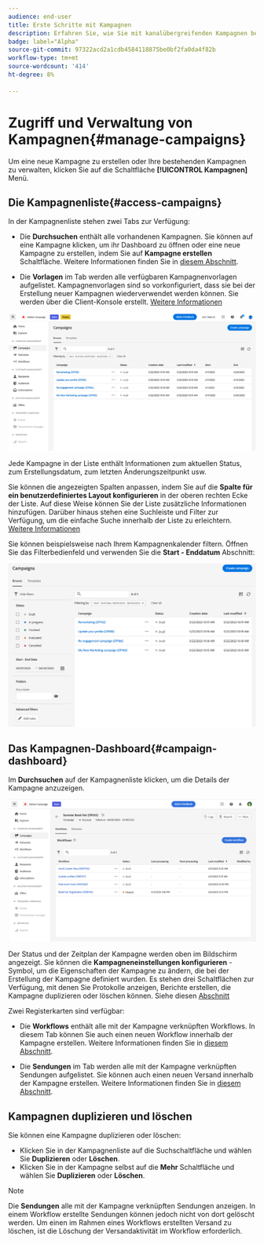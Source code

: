 ```yaml
---
audience: end-user
title: Erste Schritte mit Kampagnen
description: Erfahren Sie, wie Sie mit kanalübergreifenden Kampagnen beginnen
badge: label="Alpha"
source-git-commit: 97322acd2a1cdb4584118875be0bf2fa0da4f82b
workflow-type: tm+mt
source-wordcount: '414'
ht-degree: 8%

---
```



# Zugriff und Verwaltung von Kampagnen{#manage-campaigns}

Um eine neue Kampagne zu erstellen oder Ihre bestehenden Kampagnen zu verwalten, klicken Sie auf die Schaltfläche **[!UICONTROL Kampagnen]** Menü.

## Die Kampagnenliste{#access-campaigns}

In der Kampagnenliste stehen zwei Tabs zur Verfügung:

* Die **Durchsuchen** enthält alle vorhandenen Kampagnen. Sie können auf eine Kampagne klicken, um ihr Dashboard zu öffnen oder eine neue Kampagne zu erstellen, indem Sie auf **Kampagne erstellen** Schaltfläche. Weitere Informationen finden Sie in [diesem Abschnitt](create-campaigns.md#create-campaigns).

* Die **Vorlagen** im Tab werden alle verfügbaren Kampagnenvorlagen aufgelistet. Kampagnenvorlagen sind so vorkonfiguriert, dass sie bei der Erstellung neuer Kampagnen wiederverwendet werden können. Sie werden über die Client-Konsole erstellt. [Weitere Informationen](https://experienceleague.adobe.com/docs/campaign/automation/campaign-orchestration/marketing-campaign-templates.html?lang=de)

![Liste der Kampagnen](assets/campaign-list.png)

Jede Kampagne in der Liste enthält Informationen zum aktuellen Status, zum Erstellungsdatum, zum letzten Änderungszeitpunkt usw.

Sie können die angezeigten Spalten anpassen, indem Sie auf die **Spalte für ein benutzerdefiniertes Layout konfigurieren** in der oberen rechten Ecke der Liste. Auf diese Weise können Sie der Liste zusätzliche Informationen hinzufügen. Darüber hinaus stehen eine Suchleiste und Filter zur Verfügung, um die einfache Suche innerhalb der Liste zu erleichtern. [Weitere Informationen](../get-started/user-interface.md#list-screens)

Sie können beispielsweise nach Ihrem Kampagnenkalender filtern. Öffnen Sie das Filterbedienfeld und verwenden Sie die **Start - Enddatum** Abschnitt:

![Kampagnenfilter](assets/campaign-filter-on-dates.png)

## Das Kampagnen-Dashboard{#campaign-dashboard}

Im **Durchsuchen** auf der Kampagnenliste klicken, um die Details der Kampagne anzuzeigen.

![Kampagnen-Dashboard](assets/campaign-dashboard.png)

Der Status und der Zeitplan der Kampagne werden oben im Bildschirm angezeigt. Sie können die **Kampagneneinstellungen konfigurieren** -Symbol, um die Eigenschaften der Kampagne zu ändern, die bei der Erstellung der Kampagne definiert wurden. Es stehen drei Schaltflächen zur Verfügung, mit denen Sie Protokolle anzeigen, Berichte erstellen, die Kampagne duplizieren oder löschen können. Siehe diesen [Abschnitt](create-campaigns.md#create-campaigns)

Zwei Registerkarten sind verfügbar:

* Die **Workflows** enthält alle mit der Kampagne verknüpften Workflows. In diesem Tab können Sie auch einen neuen Workflow innerhalb der Kampagne erstellen. Weitere Informationen finden Sie in [diesem Abschnitt](create-campaigns.md#create-campaigns).

* Die **Sendungen** im Tab werden alle mit der Kampagne verknüpften Sendungen aufgelistet. Sie können auch einen neuen Versand innerhalb der Kampagne erstellen. Weitere Informationen finden Sie in [diesem Abschnitt](create-campaigns.md#create-campaigns).

## Kampagnen duplizieren und löschen

Sie können eine Kampagne duplizieren oder löschen:

* Klicken Sie in der Kampagnenliste auf die Suchschaltfläche und wählen Sie **Duplizieren** oder **Löschen**.
* Klicken Sie in der Kampagne selbst auf die **Mehr** Schaltfläche und wählen Sie **Duplizieren** oder **Löschen**.

>[!NOTE]
>
>Die **Sendungen** alle mit der Kampagne verknüpften Sendungen anzeigen. In einem Workflow erstellte Sendungen können jedoch nicht von dort gelöscht werden. Um einen im Rahmen eines Workflows erstellten Versand zu löschen, ist die Löschung der Versandaktivität im Workflow erforderlich.
